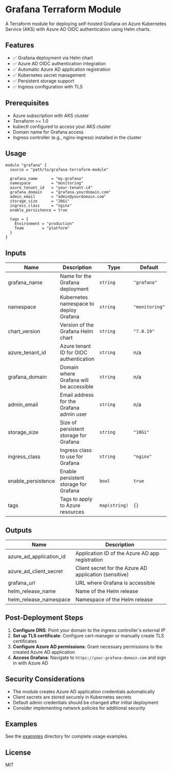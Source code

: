 # Grafana Terraform Module

A Terraform module for deploying self-hosted Grafana on Azure Kubernetes Service (AKS) with Azure AD OIDC authentication using Helm charts.

## Features

- ✅ Grafana deployment via Helm chart
- ✅ Azure AD OIDC authentication integration
- ✅ Automatic Azure AD application registration
- ✅ Kubernetes secret management
- ✅ Persistent storage support
- ✅ Ingress configuration with TLS

## Prerequisites

- Azure subscription with AKS cluster
- Terraform >= 1.0
- kubectl configured to access your AKS cluster
- Domain name for Grafana access
- Ingress controller (e.g., nginx-ingress) installed in the cluster

## Usage

```hcl
module "grafana" {
  source = "path/to/grafana-terraform-module"

  grafana_name      = "my-grafana"
  namespace         = "monitoring"
  azure_tenant_id   = "your-tenant-id"
  grafana_domain    = "grafana.yourdomain.com"
  admin_email       = "admin@yourdomain.com"
  storage_size      = "20Gi"
  ingress_class     = "nginx"
  enable_persistence = true

  tags = {
    Environment = "production"
    Team        = "platform"
  }
}
```

## Inputs

| Name | Description | Type | Default | Required |
|------|-------------|------|---------|:--------:|
| grafana_name | Name for the Grafana deployment | `string` | `"grafana"` | no |
| namespace | Kubernetes namespace to deploy Grafana | `string` | `"monitoring"` | no |
| chart_version | Version of the Grafana Helm chart | `string` | `"7.0.19"` | no |
| azure_tenant_id | Azure tenant ID for OIDC authentication | `string` | n/a | yes |
| grafana_domain | Domain where Grafana will be accessible | `string` | n/a | yes |
| admin_email | Email address for the Grafana admin user | `string` | n/a | yes |
| storage_size | Size of persistent storage for Grafana | `string` | `"10Gi"` | no |
| ingress_class | Ingress class to use for Grafana | `string` | `"nginx"` | no |
| enable_persistence | Enable persistent storage for Grafana | `bool` | `true` | no |
| tags | Tags to apply to Azure resources | `map(string)` | `{}` | no |

## Outputs

| Name | Description |
|------|-------------|
| azure_ad_application_id | Application ID of the Azure AD app registration |
| azure_ad_client_secret | Client secret for the Azure AD application (sensitive) |
| grafana_url | URL where Grafana is accessible |
| helm_release_name | Name of the Helm release |
| helm_release_namespace | Namespace of the Helm release |

## Post-Deployment Steps

1. **Configure DNS**: Point your domain to the ingress controller's external IP
2. **Set up TLS certificate**: Configure cert-manager or manually create TLS certificates
3. **Configure Azure AD permissions**: Grant necessary permissions to the created Azure AD application
4. **Access Grafana**: Navigate to `https://your-grafana-domain.com` and sign in with Azure AD

## Security Considerations

- The module creates Azure AD application credentials automatically
- Client secrets are stored securely in Kubernetes secrets
- Default admin credentials should be changed after initial deployment
- Consider implementing network policies for additional security

## Examples

See the [examples](./examples/) directory for complete usage examples.

## License

MIT